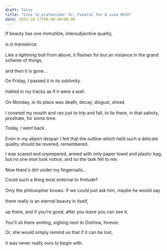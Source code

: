 ```yaml
---
draft: false
title: "Vive le platonisme! Or, Funeral for A Luna Moth"
date: 2023-10-17T00:00:00+08:00
--- 
```

If beauty has one immutible, intersubjective quality, <br>  
is is transience. <br>  
Like a lightning bolt from above, it flashes for but an instance in the grand scheme of things, <br>  
and then it is gone... <br>  

On Friday, I passed it in its sublimity. <br>  
Halted in my tracks as if it were a wall. <br>  
On Monday, in its place was death, decay, disgust, dread. <br>  
I covered my mouth and ran just to trip and fall, to lie there, in that salinity, prostrate, for some time. <br>  

Today, I went back. <br>  
Even in my abject despair I felt that the outline which held such a delicate quality should be revered, remembered. <br>  

I was scared and unprepared, armed with only paper towel and plastic bag, but no one else took notice, and so the task fell to me. <br>  
Now there's dirt under my fingernails...

Could such a thing exist external to finitude? <br>  
Only the philosopher knows.
If we could just ask him, maybe he would say <br>  
there really is an eternal beauty in itself, <br>  
up there, and if you're good, after you leave you can see it. <br>  
You'll sit there smiling, sighing next to Diotima, forever.

Or, she would simply remind us that if it can be lost, <br>  
it was never really ours to begin with. 